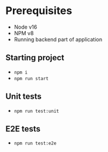 # Prerequisites

- Node v16
- NPM v8
- Running backend part of application

## Starting project

- `npm i`
- `npm run start`

## Unit tests

- `npm run test:unit`

## E2E tests

- `npm run test:e2e`
